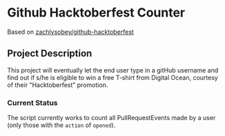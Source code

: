 # Github Hacktoberfest Counter

Based on [zachlysobey/github-hacktoberfest](https://github.com/zachlysobey/github-hacktoberfest)

## Project Description
This project will eventually let the end user type in a gitHub username and find out if s/he is eligible to win a free T-shirt from Digital Ocean, courtesy of their "Hacktoberfest" promotion.

### Current Status
The script currently works to count all PullRequestEvents made by a user (only those with the `action` of `opened`). 
